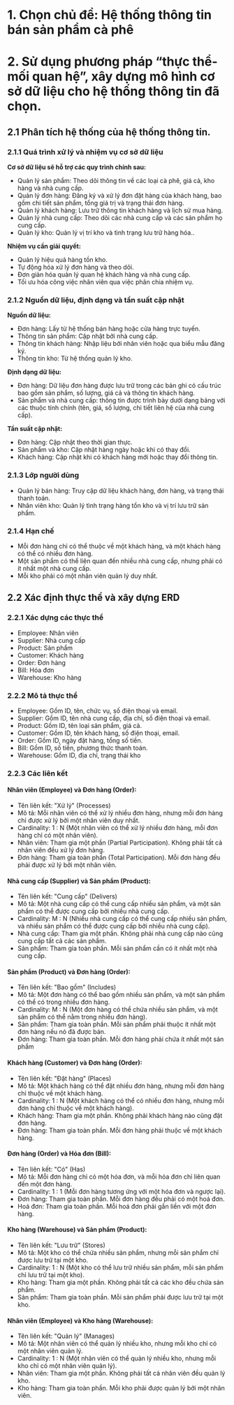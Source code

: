 # 1. Chọn chủ đề: Hệ thống thông tin bán sản phẩm cà phê

# 2. Sử dụng phương pháp “thực thể-mối quan hệ”, xây dựng mô hình cơ sở dữ liệu cho hệ thống thông tin đã chọn.

## 2.1 Phân tích hệ thống của hệ thống thông tin.
### 2.1.1 Quá trình xử lý và nhiệm vụ cơ sở dữ liệu

**Cơ sở dữ liệu sẽ hỗ trợ các quy trình chính sau:**

- Quản lý sản phẩm: Theo dõi thông tin về các loại cà phê, giá cả, kho hàng và nhà cung cấp.
- Quản lý đơn hàng: Đăng ký và xử lý đơn đặt hàng của khách hàng, bao gồm chi tiết sản phẩm, tổng giá trị và trạng thái đơn hàng.
- Quản lý khách hàng: Lưu trữ thông tin khách hàng và lịch sử mua hàng.
- Quản lý nhà cung cấp: Theo dõi các nhà cung cấp và các sản phẩm họ cung cấp.
- Quản lý kho: Quản lý vị trí kho và tình trạng lưu trữ hàng hóa.. 

**Nhiệm vụ cần giải quyết:**

- Quản lý hiệu quả hàng tồn kho.
- Tự động hóa xử lý đơn hàng và theo dõi.
- Đơn giản hóa quản lý quan hệ khách hàng và nhà cung cấp.
- Tối ưu hóa công việc nhân viên qua việc phân chia nhiệm vụ.
  
### 2.1.2 Nguồn dữ liệu, định dạng và tần suất cập nhật 

**Nguồn dữ liệu:**

- Đơn hàng: Lấy từ hệ thống bán hàng hoặc cửa hàng trực tuyến.
- Thông tin sản phẩm: Cập nhật bởi nhà cung cấp.
- Thông tin khách hàng: Nhập liệu bởi nhân viên hoặc qua biểu mẫu đăng ký.
- Thông tin kho: Từ hệ thống quản lý kho.

**Định dạng dữ liệu:**

- Đơn hàng: Dữ liệu đơn hàng được lưu trữ trong các bản ghi có cấu trúc bao gồm sản phẩm, số lượng, giá cả và thông tin khách hàng. 
- Sản phẩm và nhà cung cấp: thông tin được trình bày dưới dạng bảng với các thuộc tính chính (tên, giá, số lượng, chi tiết liên hệ của nhà cung cấp). 

**Tần suất cập nhật:**

- Đơn hàng: Cập nhật theo thời gian thực.
- Sản phẩm và kho: Cập nhật hàng ngày hoặc khi có thay đổi.
- Khách hàng: Cập nhật khi có khách hàng mới hoặc thay đổi thông tin.
  
### 2.1.3 Lớp người dùng

- Quản lý bán hàng: Truy cập dữ liệu khách hàng, đơn hàng, và trạng thái thanh toán.
- Nhân viên kho: Quản lý tình trạng hàng tồn kho và vị trí lưu trữ sản phẩm.

### 2.1.4 Hạn chế

- Mỗi đơn hàng chỉ có thể thuộc về một khách hàng, và một khách hàng có thể có nhiều đơn hàng.
- Một sản phẩm có thể liên quan đến nhiều nhà cung cấp, nhưng phải có ít nhất một nhà cung cấp.
- Mỗi kho phải có một nhân viên quản lý duy nhất.

## 2.2 Xác định thực thể và xây dựng ERD

### 2.2.1 Xác dựng các thực thể 

- Employee: Nhân viên
- Supplier: Nhà cung cấp
- Product: Sản phẩm
- Customer: Khách hàng
- Order: Đơn hàng
- Bill: Hóa đơn
- Warehouse: Kho hàng

### 2.2.2 Mô tả thực thể

- Employee: Gồm ID, tên, chức vụ, số điện thoại và email.
- Supplier: Gồm ID, tên nhà cung cấp, địa chỉ, số điện thoại và email.
- Product: Gồm ID, tên loại sản phẩm, giá cả.
- Customer: Gồm ID, tên khách hàng, số điện thoại, email.
- Order: Gồm ID, ngày đặt hàng, tổng số tiền.
- Bill: Gồm ID, số tiền, phương thức thanh toán.
- Warehouse: Gồm ID, địa chỉ, trạng thái kho

### 2.2.3 Các liên kết

#### Nhân viên (Employee) và Đơn hàng (Order):

- Tên liên kết: "Xử lý" (Processes)
- Mô tả: Mỗi nhân viên có thể xử lý nhiều đơn hàng, nhưng mỗi đơn hàng chỉ được xử lý bởi một nhân viên duy nhất.
- Cardinality: 1 : N (Một nhân viên có thể xử lý nhiều đơn hàng, mỗi đơn hàng chỉ có một nhân viên).
- Nhân viên: Tham gia một phần (Partial Participation). Không phải tất cả nhân viên đều xử lý đơn hàng.
- Đơn hàng: Tham gia toàn phần (Total Participation). Mỗi đơn hàng đều phải được xử lý bởi một nhân viên.

#### Nhà cung cấp (Supplier) và Sản phẩm (Product):

- Tên liên kết: "Cung cấp" (Delivers)
- Mô tả: Một nhà cung cấp có thể cung cấp nhiều sản phẩm, và một sản phẩm có thể được cung cấp bởi nhiều nhà cung cấp.
- Cardinality: M : N (Nhiều nhà cung cấp có thể cung cấp nhiều sản phẩm, và nhiều sản phẩm có thể được cung cấp bởi nhiều nhà cung cấp).
- Nhà cung cấp: Tham gia một phần. Không phải nhà cung cấp nào cũng cung cấp tất cả các sản phẩm.
- Sản phẩm: Tham gia toàn phần. Mỗi sản phẩm cần có ít nhất một nhà cung cấp.

#### Sản phẩm (Product) và Đơn hàng (Order):

- Tên liên kết: "Bao gồm" (Includes)
- Mô tả: Một đơn hàng có thể bao gồm nhiều sản phẩm, và một sản phẩm có thể có trong nhiều đơn hàng.
- Cardinality: M : N (Một đơn hàng có thể chứa nhiều sản phẩm, và một sản phẩm có thể nằm trong nhiều đơn hàng).
- Sản phẩm: Tham gia toàn phần. Mỗi sản phẩm phải thuộc ít nhất một đơn hàng nếu nó đã được bán.
- Đơn hàng: Tham gia toàn phần. Mỗi đơn hàng phải chứa ít nhất một sản phẩm

#### Khách hàng (Customer) và Đơn hàng (Order):

- Tên liên kết: "Đặt hàng" (Places)
- Mô tả: Một khách hàng có thể đặt nhiều đơn hàng, nhưng mỗi đơn hàng chỉ thuộc về một khách hàng.
- Cardinality: 1 : N (Một khách hàng có thể có nhiều đơn hàng, nhưng mỗi đơn hàng chỉ thuộc về một khách hàng).
- Khách hàng: Tham gia một phần. Không phải khách hàng nào cũng đặt đơn hàng.
- Đơn hàng: Tham gia toàn phần. Mỗi đơn hàng phải thuộc về một khách hàng.

#### Đơn hàng (Order) và Hóa đơn (Bill):

- Tên liên kết: "Có" (Has)
- Mô tả: Mỗi đơn hàng chỉ có một hóa đơn, và mỗi hóa đơn chỉ liên quan đến một đơn hàng.
- Cardinality: 1 : 1 (Mỗi đơn hàng tương ứng với một hóa đơn và ngược lại).
- Đơn hàng: Tham gia toàn phần. Mỗi đơn hàng đều phải có một hoá đơn.
- Hoá đơn: Tham gia toàn phần. Mỗi hoá đơn phải gắn liền với một đơn hàng.

#### Kho hàng (Warehouse) và Sản phẩm (Product):

- Tên liên kết: "Lưu trữ" (Stores)
- Mô tả: Một kho có thể chứa nhiều sản phẩm, nhưng mỗi sản phẩm chỉ được lưu trữ tại một kho.
- Cardinality: 1 : N (Một kho có thể lưu trữ nhiều sản phẩm, mỗi sản phẩm chỉ lưu trữ tại một kho).
- Kho hàng: Tham gia một phần. Không phải tất cả các kho đều chứa sản phẩm.
- Sản phẩm: Tham gia toàn phần. Mỗi sản phẩm phải được lưu trữ tại một kho.

#### Nhân viên (Employee) và Kho hàng (Warehouse):

- Tên liên kết: "Quản lý" (Manages)
- Mô tả: Một nhân viên có thể quản lý nhiều kho, nhưng mỗi kho chỉ có một nhân viên quản lý.
- Cardinality: 1 : N (Một nhân viên có thể quản lý nhiều kho, nhưng mỗi kho chỉ có một nhân viên quản lý).
- Nhân viên: Tham gia một phần. Không phải tất cả nhân viên đều quản lý kho.
- Kho hàng: Tham gia toàn phần. Mỗi kho phải được quản lý bởi một nhân viên.
  
